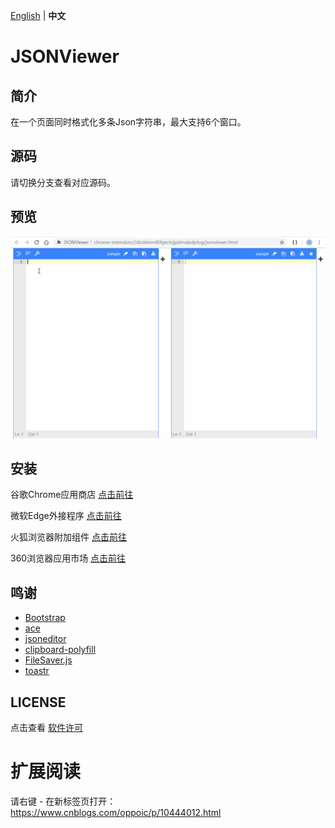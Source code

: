 [English](README.md) | **中文**

# JSONViewer

## 简介
在一个页面同时格式化多条Json字符串，最大支持6个窗口。

## 源码
请切换分支查看对应源码。

## 预览
![预览](/pic/jsonviewer.gif)

## 安装
谷歌Chrome应用商店 [点击前往](https://chrome.google.com/webstore/detail/jsonviewer/khbdpaabobknhhlpglenglkkhdmkfnca)

微软Edge外接程序 [点击前往](https://chrome.google.com/webstore/detail/jsonviewer/khbdpaabobknhhlpglenglkkhdmkfnca)

火狐浏览器附加组件 [点击前往](https://chrome.google.com/webstore/detail/jsonviewer/khbdpaabobknhhlpglenglkkhdmkfnca)

360浏览器应用市场 [点击前往](https://chrome.google.com/webstore/detail/jsonviewer/khbdpaabobknhhlpglenglkkhdmkfnca)

## 鸣谢
* [Bootstrap](https://github.com/twbs/bootstrap)
* [ace](https://github.com/ajaxorg/ace)
* [jsoneditor](https://github.com/josdejong/jsoneditor)
* [clipboard-polyfill](https://github.com/lgarron/clipboard-polyfill)
* [FileSaver.js](https://github.com/eligrey/FileSaver.js)
* [toastr](https://github.com/CodeSeven/toastr)

## LICENSE
点击查看 [软件许可](LICENSE)

# 扩展阅读
请右键 - 在新标签页打开：https://www.cnblogs.com/oppoic/p/10444012.html
